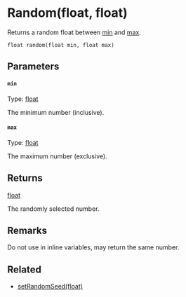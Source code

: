 # Random(float, float)

Returns a random float between [min](#min) and [max](#max).

```
float random(float min, float max)
```

## Parameters

#### `min`
Type: [float](/MdDocs/Types/Float.md)

The minimum number (inclusive).

#### `max`
Type: [float](/MdDocs/Types/Float.md)

The maximum number (exclusive).

## Returns

[float](/MdDocs/Types/Float.md)

The randomly selected number.

## Remarks

Do not use in inline variables, may return the same number.

## Related

 - [setRandomSeed(float)](/MdDocs/Functions/Math/SetRandomSeed.md)

